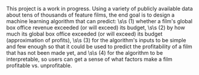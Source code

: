 This project is a work in progress. Using a variety of publicly available data about tens of thousands of feature films, the end goal is to design a machine learning algorithm that can predict:
\s\s
(1) whether a film's global box office revenue exceeded (or will exceed) its budget,
\s\s
(2) by how much its global box office exceeded (or will exceed) its budget (approximation of profits),
\s\s
(3) for the algorithm's inputs to be simple and few enough so that it could be used to predict the profitability of a film that has not been made yet, and
\s\s
(4) for the algorithm to be interpretable, so users can get a sense of what factors make a film profitable vs. unprofitable.
